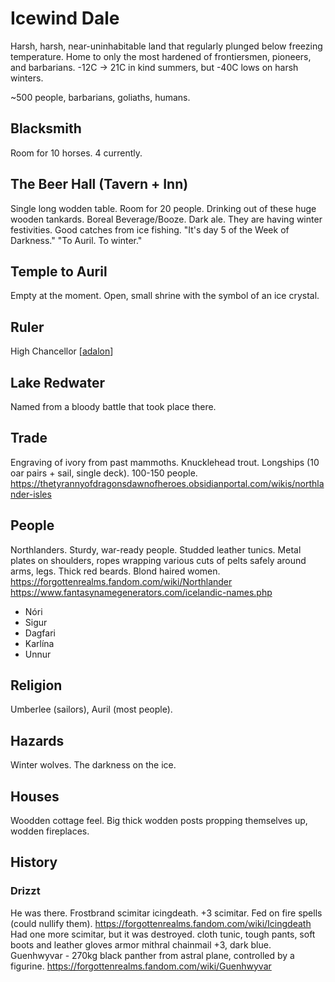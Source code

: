 # Icewind Dale

Harsh, harsh, near-uninhabitable land that regularly plunged below freezing temperature.
Home to only the most hardened of frontiersmen, pioneers, and barbarians.
-12C -> 21C in kind summers, but -40C lows on harsh winters.

~500 people, barbarians, goliaths, humans.

## Blacksmith
Room for 10 horses. 4 currently.

## The Beer Hall (Tavern + Inn)
Single long wodden table. Room for 20 people. Drinking out of these huge wooden tankards.
Boreal Beverage/Booze. Dark ale.
They are having winter festivities. Good catches from ice fishing.
"It's day 5 of the Week of Darkness."
"To Auril. To winter."

## Temple to Auril
Empty at the moment. Open, small shrine with the symbol of an ice crystal.

## Ruler
High Chancellor [[adalon]]

## Lake Redwater
Named from a bloody battle that took place there.

## Trade
Engraving of ivory from past mammoths. Knucklehead trout.
Longships (10 oar pairs + sail, single deck). 100-150 people.
https://thetyrannyofdragonsdawnofheroes.obsidianportal.com/wikis/northlander-isles
## People
Northlanders. Sturdy, war-ready people. Studded leather tunics. Metal plates on shoulders, ropes wrapping various cuts of pelts  safely around arms, legs. Thick red beards. Blond haired women.
https://forgottenrealms.fandom.com/wiki/Northlander
https://www.fantasynamegenerators.com/icelandic-names.php
- Nóri
- Sigur
- Dagfari
- Karlína
- Unnur

## Religion
Umberlee (sailors), Auril (most people).

## Hazards
Winter wolves.
The darkness on the ice.

## Houses
Woodden cottage feel. Big thick wodden posts propping themselves up, wodden fireplaces.

## History

### Drizzt
He was there. Frostbrand scimitar icingdeath. +3 scimitar. Fed on fire spells (could nullify them).
https://forgottenrealms.fandom.com/wiki/Icingdeath
Had one more scimitar, but it was destroyed.
cloth tunic, tough pants, soft boots and leather gloves
armor mithral chainmail +3, dark blue.
Guenhwyvar - 270kg black panther from astral plane, controlled by a figurine.
https://forgottenrealms.fandom.com/wiki/Guenhwyvar

[//begin]: # "Autogenerated link references for markdown compatibility"
[adalon]: ../npcs/adalon "Adalon"
[//end]: # "Autogenerated link references"
